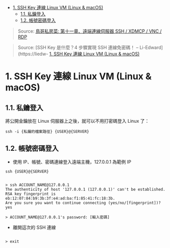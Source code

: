 - [1. SSH Key 連線 Linux VM (Linux \& macOS)](#1-ssh-key-連線-linux-vm-linux--macos)
  - [1.1. 私鑰登入](#11-私鑰登入)
  - [1.2. 帳號密碼登入](#12-帳號密碼登入)

> Source:
> [鳥哥私房菜: 第十一章、遠端連線伺服器 SSH / XDMCP / VNC / RDP](https://linux.vbird.org/linux_server/centos6/0310telnetssh.php#ssh_server)

> Source:
> [SSH Key 是什麼？4 步驟實現 SSH 連線免密碼！ – Li-Edward](https://liedw- [1. SSH Key 連線 Linux VM (Linux \& macOS)](#1-ssh-key-連線-linux-vm-linux--macos)

# 1. SSH Key 連線 Linux VM (Linux & macOS)

<!-- 金鑰以建立後會在 ~/.ssh 的資料夾中產生一個 ~/.ssh/id_rsa.pub 檔案。同時也會產生 ~/.ssh/authorized_keys 這個檔案，用於在連線驗證符合 SSH 連線上的對應私密金鑰。更多詳細或是停用密碼都可以在 /etc/ssh/sshd_config 設定。

### 1.1. 創造 SSH Key 並將 SSH Key 的公鑰放到 Linux VM

#### 1.1.1. 檢查 .ssh 目錄是否存在

```
#建立.ssh資料夾
mkdir -p ~/.ssh

#調整權限 (700只有創立者能編輯進入)
chmod 700 ~/.ssh

#切換到建立之目錄
cd ~/.ssh
```

#### 1.1.2. 使用 ssh-keygen 產生 ssh 金鑰

![image](https://user-images.githubusercontent.com/20677913/203984403-b8114901-9201-42b8-ac6e-81775c4e2448.png)

```
ssh-keygen [-t rsa|dsa] <==可選 rsa 或 dsa
ssh-keygen  <==用預設的方法建立金鑰
```

```
~$ ssh-keygen

Generating public/private rsa key pair.

Enter file in which to save the key (/home/shirley/.ssh/id_rsa): [按Enter]

Enter passphrase (empty for no passphrase): [按Enter]

Enter same passphrase again: [按Enter]

Your identification has been saved in /home/shirley/.ssh/id_rsa
Your public key has been saved in /home/shirley/.ssh/id_rsa.pub
The key fingerprint is:
SHA256:y6A+bNJnVZ6eUegIldMr4eSO/EtNa9g7q/x5oOysciE shirley@DCPDCP
The key's randomart image is:
+---[RSA 3072]----+
|         o       |
|        * .      |
|       = o o     |
|      . + + .    |
|     ..+S*.o     |
|    E.+o+**.     |
|   o.. ==o=+     |
|  ..* +++.+o.    |
|   o.*.o*+=+     |
+----[SHA256]-----+

```

#### 1.1.3. 透過 ssh-copy-id 複製 ssh 金鑰到 Linux VM

將產生的 id_rsa.pub 這個公開金鑰複製到 Linux 伺服器上的 ~/.ssh/authorized_keys 檔案中：

```
ssh-copy-id -i ~/.ssh/id_rsa.pub {USER}@{SERVER}
``` -->

## 1.1. 私鑰登入

將公開金鑰放在 Linux 伺服器上之後，就可以不用打密碼登入 Linux 了：

```
ssh -i {私鑰的檔案路徑} {USER}@{SERVER}

```

## 1.2. 帳號密碼登入

- 使用 IP、帳號、密碼連線登入遠端主機，127.0.0.1 為範例 IP

```
ssh {USER}@{SERVER}
```

```

> ssh ACCOUNT_NAME@127.0.0.1
The authenticity of host '127.0.0.1 (127.0.0.1)' can't be established.
RSA key fingerprint is eb:12:07:84:b9:3b:3f:e4:ad:ba:f1:85:41:fc:18:3b.
Are you sure you want to continue connecting (yes/no/[fingerprint])? yes

> ACCOUNT_NAME@127.0.0.1's password: [輸入密碼]

```

- 離開這次的 SSH 連線

```

> exit

```
